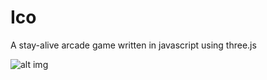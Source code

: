 # Ico
A stay-alive arcade game written in javascript using three.js

![alt img](https://github.com/Maldrotic/Ico/blob/master/ico_screenshot.png)
